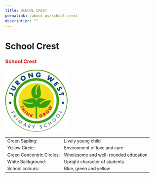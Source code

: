 ```yaml
---
title: SCHOOL CREST
permalink: /about-us/school-crest
description: ""
---
```

# School Crest

### <span style = "color: #c81b1b"> School Crest </span>

<img src="/images/jwps_school_crest.png" alt="School Crest" class="center" style="width:40%">

|            |            |
|---------------------------|--------------------------------------|
| Green Sapling:            | Lively young child                   |
| Yellow Circle:            | Environment of love and care         |
| Green Concentric Circles: | Wholesome and well-rounded education |
| White Background:         | Upright character of students        |
| School colours:           | Blue, green and yellow               |